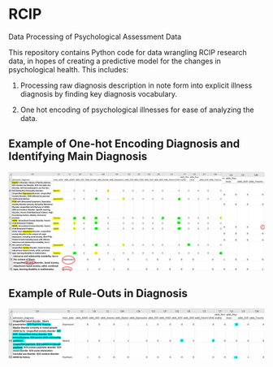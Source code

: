 # RCIP
Data Processing of Psychological Assessment Data

This repository contains Python code for data wrangling RCIP research data, in hopes of creating a predictive model for the changes in psychological health. This includes:

1. Processing raw diagnosis description in note form into explicit illness diagnosis by finding key diagnosis vocabulary. 

2. One hot encoding of psychological illnesses for ease of analyzing the data. 

## Example of One-hot Encoding Diagnosis and Identifying Main Diagnosis

![alt text](images/Diagnosis_Processing.png?raw=true "Diagnosis_Processing")

## Example of Rule-Outs in Diagnosis

![alt text](images/Rule_Out.png?raw=true "Rule_Out")
